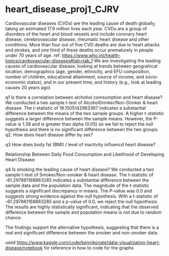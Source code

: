 # heart_disease_proj1_CJRV
Cardiovascular diseases (CVDs) are the leading cause of death globally, taking an estimated 17.9 million lives each year. CVDs are a group of disorders of the heart and blood vessels and include coronary heart disease, cerebrovascular disease, rheumatic heart disease and other conditions. More than four out of five CVD deaths are due to heart attacks and strokes, and one third of these deaths occur prematurely in people under 70 years of age. ref: https://www.who.int/health-topics/cardiovascular-diseases#tab=tab_1
We are investigating the leading causes of cardiovascular disease, looking at trends between 
  geograhical location;
  demographics (age, gender, ethnicity, and EFU composition, number of children, educational attainment, source of income, and socio-economic status), and  in our present time; and
  history (e.g., look at leading causes 20 years ago)

  q1 Is there a correlation between alchohol comsumption and heart disease?
We conducted a two sample t-test of AlcoholDrinker/Non-Drinker & heart disease. The t-statistic of 18.1505142963367 indicates a substantial difference between the means of the two sample groups. A higher t-statistic suggests a larger difference between the sample means. However, the P-value is 1.38 and is greater than alpha (0.05) so we fail to reject the null hypothesis and there is no significant difference between the two groups. 
  q2. How does heart disease differ by sex?

  q3 How does body fat (BMI) / level of inactivity influencd heart disease?

  Relationship Between Daily Food Consumption and Likelihood of Developing Heart Disease

  q4 Is smoking the leading cause of heart disease?
We conducted a two sample t-test of Smoker/Non-smoker & heart disease. 
The t-statistic of -61.297861168863285 indicates a substantial difference between the sample data and the population data. The magnitude of the t-statistic suggests a significant discrepancy in means. The P-value was 0.0 and suggests strong evidence against the null hypothesis. With a t-statistic of -61.297861168863285 and a p-value of 0.0, we reject the null hypothesis. The results are highly statistically significant, indicating that the observed difference between the sample and population means is not due to random chance.

The findings support the alternative hypothesis, suggesting that there is a real and significant difference between the smoker and non-smoker data.



used https://www.kaggle.com/code/kennikonate/data-visualization-heart-disease/notebook for reference in how to code for the graphs
